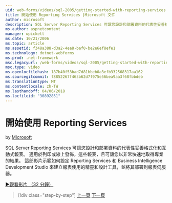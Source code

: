 ```yaml
---
uid: web-forms/videos/sql-2005/getting-started-with-reporting-services
title: 開始使用 Reporting Services |Microsoft 文件
author: microsoft
description: SQL Server Reporting Services 可讓您設計和部署資料的代表性妥善格式化和互動式報表。 適合列印或就位 ！...
ms.author: aspnetcontent
manager: wpickett
ms.date: 10/21/2006
ms.topic: article
ms.assetid: f348a388-d3a2-4ea8-baf0-be2e6ef8efe1
ms.technology: dotnet-webforms
ms.prod: .net-framework
msc.legacyurl: /web-forms/videos/sql-2005/getting-started-with-reporting-services
msc.type: video
ms.openlocfilehash: 187b40f53bad7d81bbeb0a3efb332568317aa162
ms.sourcegitcommit: f8852267f463b62d7f975e56bea9aa3f68fbbdeb
ms.translationtype: MT
ms.contentlocale: zh-TW
ms.lasthandoff: 04/06/2018
ms.locfileid: "30892851"
---
```

<a name="getting-started-with-reporting-services"></a>開始使用 Reporting Services
====================
by [Microsoft](https://github.com/microsoft)

SQL Server Reporting Services 可讓您設計和部署資料的代表性妥善格式化和互動式報表。 適用於列印或線上發佈，這些報表，且可讓您以非常快速地取得專業的結果。 這部影片示範如何設定 Reporting Services 和 Business Intelligence Development Studio 來建立報表使用的精靈和設計工具，並將其部署到報表伺服器。

[&#9654;觀看影片 （32 分鐘）](https://channel9.msdn.com/Blogs/ASP-NET-Site-Videos/getting-started-with-reporting-services)

> [!div class="step-by-step"]
> [上一頁](using-sql-server-management-studio.md)
> [下一頁](building-and-customizing-reports-in-business-intelligence-development-studio.md)
